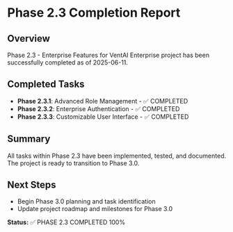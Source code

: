 # Phase 2.3 Completion Report

## Overview
Phase 2.3 - Enterprise Features for VentAI Enterprise project has been successfully completed as of 2025-06-11.

## Completed Tasks
- **Phase 2.3.1**: Advanced Role Management - ✅ COMPLETED
- **Phase 2.3.2**: Enterprise Authentication - ✅ COMPLETED
- **Phase 2.3.3**: Customizable User Interface - ✅ COMPLETED

## Summary
All tasks within Phase 2.3 have been implemented, tested, and documented. The project is ready to transition to Phase 3.0.

## Next Steps
- Begin Phase 3.0 planning and task identification
- Update project roadmap and milestones for Phase 3.0

**Status:** ✅ PHASE 2.3 COMPLETED 100%
